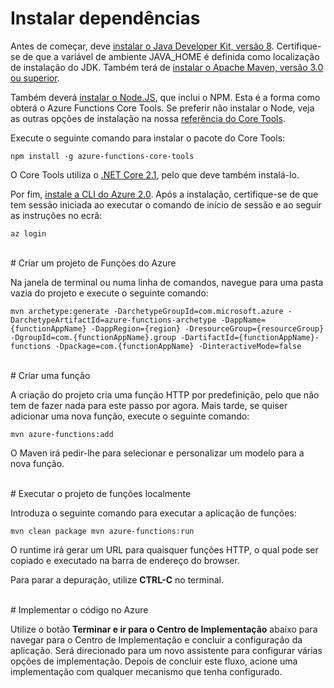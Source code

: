 # Instalar dependências

Antes de começar, deve [instalar o Java Developer Kit, versão 8](https://go.microsoft.com/fwlink/?linkid=2016706). Certifique-se de que a variável de ambiente JAVA\_HOME é definida como localização de instalação do JDK. Também terá de [instalar o Apache Maven, versão 3.0 ou superior](https://go.microsoft.com/fwlink/?linkid=2016384).

Também deverá [instalar o Node.JS](https://go.microsoft.com/fwlink/?linkid=2016195), que inclui o NPM. Esta é a forma como obterá o Azure Functions Core Tools. Se preferir não instalar o Node, veja as outras opções de instalação na nossa [referência do Core Tools](https://go.microsoft.com/fwlink/?linkid=2016192).

Execute o seguinte comando para instalar o pacote do Core Tools:

``` npm install -g azure-functions-core-tools ```

O Core Tools utiliza o [.NET Core 2.1](https://go.microsoft.com/fwlink/?linkid=2016373), pelo que deve também instalá-lo.

Por fim, [instale a CLI do Azure 2.0](https://go.microsoft.com/fwlink/?linkid=2016701). Após a instalação, certifique-se de que tem sessão iniciada ao executar o comando de início de sessão e ao seguir as instruções no ecrã:

``` az login ```

<br/>
# Criar um projeto de Funções do Azure

Na janela de terminal ou numa linha de comandos, navegue para uma pasta vazia do projeto e execute o seguinte comando:

``` mvn archetype:generate -DarchetypeGroupId=com.microsoft.azure -DarchetypeArtifactId=azure-functions-archetype -DappName={functionAppName} -DappRegion={region} -DresourceGroup={resourceGroup} -DgroupId=com.{functionAppName}.group -DartifactId={functionAppName}-functions -Dpackage=com.{functionAppName} -DinteractiveMode=false ```

<br/>
# Criar uma função

A criação do projeto cria uma função HTTP por predefinição, pelo que não tem de fazer nada para este passo por agora. Mais tarde, se quiser adicionar uma nova função, execute o seguinte comando:

``` mvn azure-functions:add ```

O Maven irá pedir-lhe para selecionar e personalizar um modelo para a nova função.

<br/>
# Executar o projeto de funções localmente

Introduza o seguinte comando para executar a aplicação de funções:

``` mvn clean package mvn azure-functions:run ```

O runtime irá gerar um URL para quaisquer funções HTTP, o qual pode ser copiado e executado na barra de endereço do browser.

Para parar a depuração, utilize **CTRL-C** no terminal.

<br/>
# Implementar o código no Azure

Utilize o botão **Terminar e ir para o Centro de Implementação** abaixo para navegar para o Centro de Implementação e concluir a configuração da aplicação. Será direcionado para um novo assistente para configurar várias opções de implementação. Depois de concluir este fluxo, acione uma implementação com qualquer mecanismo que tenha configurado.

